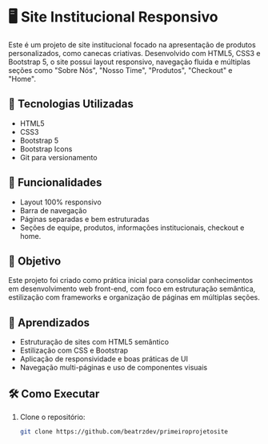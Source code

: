 # 🖥️ Site Institucional Responsivo

Este é um projeto de site institucional focado na apresentação de produtos personalizados, como canecas criativas. 
Desenvolvido com HTML5, CSS3 e Bootstrap 5, o site possui layout responsivo, navegação fluida e múltiplas seções como "Sobre Nós", "Nosso Time", "Produtos", "Checkout" e "Home".

## 🚀 Tecnologias Utilizadas

- HTML5
- CSS3
- Bootstrap 5
- Bootstrap Icons
- Git para versionamento

## 📱 Funcionalidades

- Layout 100% responsivo
- Barra de navegação 
- Páginas separadas e bem estruturadas
- Seções de equipe, produtos, informações institucionais, checkout e home.

## 🎯 Objetivo

Este projeto foi criado como prática inicial para consolidar conhecimentos em desenvolvimento web front-end, com foco em estruturação semântica, estilização com frameworks e organização de páginas em múltiplas seções.


## 🧠 Aprendizados

- Estruturação de sites com HTML5 semântico
- Estilização com CSS e Bootstrap
- Aplicação de responsividade e boas práticas de UI
- Navegação multi-páginas e uso de componentes visuais

## 🛠️ Como Executar

1. Clone o repositório:
   ```bash
   git clone https://github.com/beatrzdev/primeiroprojetosite
